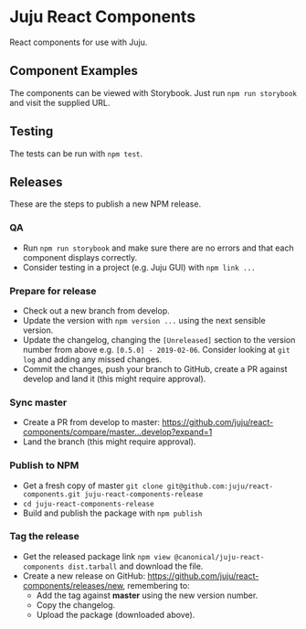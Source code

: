 # Juju React Components
React components for use with Juju.

## Component Examples
The components can be viewed with Storybook. Just run `npm run storybook` and visit the supplied URL.

## Testing
The tests can be run with `npm test`.

## Releases
These are the steps to publish a new NPM release.

### QA
- Run `npm run storybook` and make sure there are no errors and that each component displays correctly.
- Consider testing in a project (e.g. Juju GUI) with `npm link ...`

### Prepare for release
- Check out a new branch from develop.
- Update the version with `npm version ...` using the next sensible version.
- Update the changelog, changing the `[Unreleased]` section to the version number from above e.g. `[0.5.0] - 2019-02-06`. Consider looking at `git log` and adding any missed changes.
- Commit the changes, push your branch to GitHub, create a PR against develop and land it (this might require approval).

### Sync master
- Create a PR from develop to master: https://github.com/juju/react-components/compare/master...develop?expand=1
- Land the branch (this might require approval).

### Publish to NPM
- Get a fresh copy of master `git clone git@github.com:juju/react-components.git juju-react-components-release`
- `cd juju-react-components-release`
- Build and publish the package with `npm publish`

### Tag the release
- Get the released package link `npm view @canonical/juju-react-components dist.tarball` and download the file.
- Create a new release on GitHub: https://github.com/juju/react-components/releases/new, remembering to:
  - Add the tag against **master** using the new version number.
  - Copy the changelog.
  - Upload the package (downloaded above).
